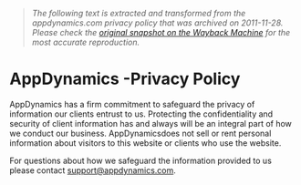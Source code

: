 > *The following text is extracted and transformed from the appdynamics.com privacy policy that was archived on 2011-11-28. Please check the [original snapshot on the Wayback Machine](https://web.archive.org/web/20111128230911id_/http%3A//www.appdynamics.com/privacy-policy.php) for the most accurate reproduction.*

# AppDynamics -Privacy Policy

AppDynamics has a firm commitment to safeguard the privacy of information our clients entrust to us. Protecting the confidentiality and security of client information has and always will be an integral part of how we conduct our business. AppDynamicsdoes not sell or rent personal information about visitors to this website or clients who use the website.

For questions about how we safeguard the information provided to us please contact [support@appdynamics.com](mailto:support@appdynamics.com).
